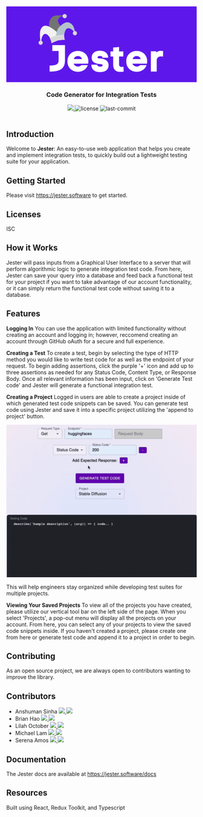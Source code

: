 <h1 align="center" style="background-color: #5E17EB;">
  <a href="https://jester.software" target="_blank">
    <img 
        style="display: block; 
              margin-left: auto;
              margin-right: auto;
              "
        src="client/assets/logo-jester2.png" 
        height=200
        alt="Jester">
    </img>
  </a>
</h1>

<h3 align="center">Code Generator for Integration Tests</h3>

<div align="center">
  <a href="https://jester.software" target="_blank">
    <img src="https://img.shields.io/badge/website-jester-purple.svg" />
  </a>
  <img alt="license" src="https://img.shields.io/badge/License-MIT-green.svg">
  <img alt="last-commit" src="https://img.shields.io/github/last-commit/oslabs-beta/jester?color=orange">
</div>
<br/>

## Introduction
Welcome to **Jester**: An easy-to-use web application that helps you create and implement integration tests, to quickly build out a lightweight testing suite for your application.

## Getting Started
Please visit https://jester.software to get started. 

## Licenses
ISC

## How it Works
Jester will pass inputs from a Graphical User Interface to a server that will perform algorithmic logic to generate integration test code. From here, Jester can save your query into a database and feed back a functional test for your project if you want to take advantage of our account functionality, or it can simply return the functional test code without saving it to a database.

## Features

**Logging In**
You can use the application with limited functionality without creating an account and logging in; however, reccomend creating an account through GitHub oAuth for a secure and full experience.

**Creating a Test**
To create a test, begin by selecting the type of HTTP method you would like to write test code for as well as the endpoint of your request. To begin adding assertions, click the purple '+' icon and add up to three assertions as needed for any Status Code, Content Type, or Response Body. Once all relevant information has been input, click on 'Generate Test code' and Jester will generate a functional integration test.

**Creating a Project**
Logged in users are able to create a project inside of which generated test code snippets can be saved. You can generate test code using Jester and save it into a specific project utilizing the 'append to project' button.

<p align="center">
  <img src="client/assets/append-clipboard.gif" width="600px" margin="auto"/>
</p>

This will help engineers stay organized while developing test suites for multiple projects.

**Viewing Your Saved Projects**
To view all of the projects you have created, please utilize our vertical tool bar on the left side of the page. When you select 'Projects', a pop-out menu will display all the projects on your account. From here, you can select any of your projects to view the saved code snippets inside. If you haven't created a project, please create one from here or generate test code and append it to a project in order to begin.

## Contributing
As an open source project, we are always open to contributors wanting to improve the library. 

## Contributors
<ul>
  <li>
    Anshuman Sinha
    <a href="https://www.linkedin.com/in/anshuman-sinha1998" target="_blank">
      <img src="https://img.shields.io/badge/LinkedIn-0077B5?style=social&logo=linkedin" />
    </a>
      <a href="https://www.github.com/AnshumanSinha8" target="_blank">
      <img src="https://img.shields.io/badge/Github-0077B5?style=social&logo=github" />
    </a>
  </li>
  <li>
    Brian Hao
    <a href="https://www.linkedin.com/in/brianhao" target="_blank">
      <img src="https://img.shields.io/badge/LinkedIn-0077B5?style=social&logo=linkedin" />
    </a>
      <a href="https://www.github.com/BrianHao" target="_blank">
      <img src="https://img.shields.io/badge/Github-0077B5?style=social&logo=github" />
    </a>
  </li>
  <li>
    Lilah October
    <a href="https://www.linkedin.com/in/lilah-august-28a857243" target="_blank">
      <img src="https://img.shields.io/badge/LinkedIn-0077B5?style=social&logo=linkedin" />
    </a>
      <a href="https://www.github.com/lilahaugust" target="_blank">
      <img src="https://img.shields.io/badge/Github-0077B5?style=social&logo=github" />
    </a>
  </li>
  <li>
    Michael Lam
    <a href="https://www.linkedin.com/in/mlamchamkee" target="_blank">
      <img src="https://img.shields.io/badge/LinkedIn-0077B5?style=social&logo=linkedin" />
    </a>
      <a href="https://www.github.com/mlamchamkee" target="_blank">
      <img src="https://img.shields.io/badge/Github-0077B5?style=social&logo=github" />
    </a>
  </li>
  <li>
    Serena Amos
    <a href="https://www.linkedin.com/in/serena-amos" target="_blank">
      <img src="https://img.shields.io/badge/LinkedIn-0077B5?style=social&logo=linkedin" />
    </a>
      <a href="https://www.github.com/samos17" target="_blank">
      <img src="https://img.shields.io/badge/Github-0077B5?style=social&logo=github" />
    </a>
  </li>
</ul>

## Documentation
The Jester docs are available at https://jester.software/docs

## Resources
Built using React, Redux Toolkit, and Typescript
